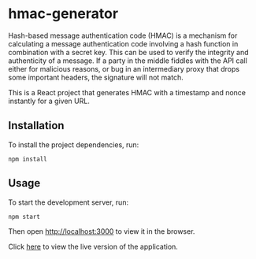 # hmac-generator

Hash-based message authentication code (HMAC) is a mechanism for calculating a message authentication code involving a hash function in combination with a secret key. This can be used to verify the integrity and authenticity of a message. If a party in the middle fiddles with the API call either for malicious reasons, or bug in an intermediary proxy that drops some important headers, the signature will not match.

This is a React project that generates HMAC with a timestamp and nonce instantly for a given URL.

## Installation

To install the project dependencies, run:

``
npm install
``

## Usage

To start the development server, run:

```npm start```

Then open [http://localhost:3000](http://localhost:3000) to view it in the browser. 

Click [here](https://tunedglobal.github.io/hmac-generator) to view the live version of the application.